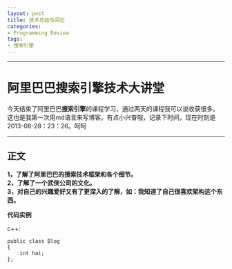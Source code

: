 ```yaml
---
layout: post
title: 技术总结与回忆
categories:
- Programming Review
tags:
- 搜索引擎
---
```

---------
阿里巴巴搜索引擎技术大讲堂
=====================


 今天结束了阿里巴巴**搜索引擎**的课程学习，通过两天的课程我可以说收获很多。 这也是我第一次用md语言来写博客。有点小兴奋哦，记录下时间，现在时刻是2013-08-28：23：26。呵呵

----------
正文
---------
 **1，了解了阿里巴巴的搜索技术框架和各个细节。  
2，了解了一个武侠公司的文化。  
   3，对自己的兴趣爱好又有了更深入的了解，如：我知道了自己很喜欢架构这个东西。**  

**代码实例**
 
c++:

    public class Blog
    {
        int hai;
    };
